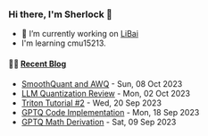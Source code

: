 ### Hi there, I'm Sherlock 👋

- 🔭 I’m currently working on [LiBai](https://github.com/Oneflow-Inc/libai)
- I'm learning cmu15213.

#### 🤹‍♀️ <a href="https://sherlock-dev.netlify.app/" target="_blank">Recent Blog</a>
<!-- blog starts -->
* [SmoothQuant and AWQ](https://sherlock-dev.netlify.app/posts/smoothquant-and-awq/) - Sun, 08 Oct 2023
* [LLM Quantization Review](https://sherlock-dev.netlify.app/posts/llm-quantization-review/) - Mon, 02 Oct 2023
* [Triton Tutorial #2](https://sherlock-dev.netlify.app/posts/triton-tutorial-2/) - Wed, 20 Sep 2023
* [GPTQ Code Implementation](https://sherlock-dev.netlify.app/posts/gptq-code-implementation/) - Mon, 18 Sep 2023
* [GPTQ Math Derivation](https://sherlock-dev.netlify.app/posts/gptq-math-derivation/) - Sat, 09 Sep 2023
<!-- blog ends -->

<!--
**L1aoXingyu/L1aoXingyu** is a ✨ _special_ ✨ repository because its `README.md` (this file) appears on your GitHub profile.

Here are some ideas to get you started:

- 🔭 I’m currently working on ...
- 🌱 I’m currently learning ...
- 👯 I’m looking to collaborate on ...
- 🤔 I’m looking for help with ...
- 💬 Ask me about ...
- 📫 How to reach me: ...
- 😄 Pronouns: ...
- ⚡ Fun fact: ...
-->

